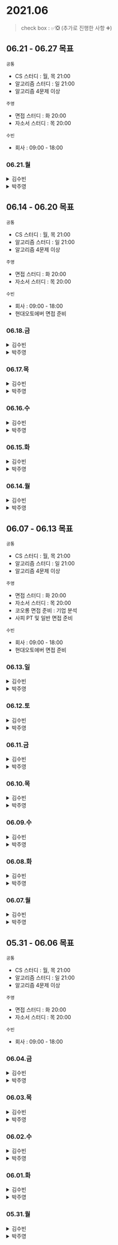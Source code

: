 # 2021.06

> check box : ✅❎ (추가로 진행한 사항 ➕)

## 06.21 - 06.27 목표
`공통`
- CS 스터디 : 월, 목 21:00
- 알고리즘 스터디 : 일 21:00
- 알고리즘 4문제 이상

`주영`
- 면접 스터디 :  화 20:00
- 자소서 스터디 : 목 20:00

`수빈`
- 회사 : 09:00 - 18:00

### 06.21.월
<details>
<summary>김수빈</summary>
  
  |Check|To Do|
  |:---:|---|
  ||알고리즘 1문제|
  ||CS 공부 - CH.08|
  ||Naver SmartEditor 관련 공부|
  ||정보처리기사 실기 CH.01|

</details>

<details>
<summary>박주영</summary>
  
  |Check|To Do|
  |:---:|---|
  |||
  
</details>


## 06.14 - 06.20 목표
`공통`
- CS 스터디 : 월, 목 21:00
- 알고리즘 스터디 : 일 21:00
- 알고리즘 4문제 이상

`주영`
- 면접 스터디 :  화 20:00
- 자소서 스터디 : 목 20:00

`수빈`
- 회사 : 09:00 - 18:00
- 현대오토에버 면접 준비

### 06.18.금
<details>
<summary>김수빈</summary>
  
  |Check|To Do|
  |:---:|---|
  |✅|마이다스아이티 AI 역량 검사|

</details>

<details>
<summary>박주영</summary>
  
  |Check|To Do|
  |:---:|---|
  ||네이버 파이낸셜 자소서| 
  ||마이다스아이티 자소서|
  ||삼성 알고리즘 |
  ||자연어처리 강의 듣기|
  
</details>

### 06.17.목
<details>
<summary>김수빈</summary>
  
  |Check|To Do|
  |:---:|---|
  |✅|CS 스터디 21:00|

</details>

<details>
<summary>박주영</summary>
  
  |Check|To Do|
  |:---:|---|
  |✅|딥러닝 교육 프로그램 면접| 
  |✅|알고리즘 1문제|
  |✅|CS 스터디 - Cache + 문제 준비|
  
</details>

### 06.16.수
<details>
<summary>김수빈</summary>
  
  |Check|To Do|
  |:---:|---|
  |✅|현대오토에버 면접 15:30|
  |✅|CS - 알고리즘 CH.07|

</details>

<details>
<summary>박주영</summary>
  
  |Check|To Do|
  |:---:|---|
  |✅|알고리즘 3문제|
  |✅|딥러닝 교육 프로그램 면접 준비| 
  
</details>

### 06.15.화
<details>
<summary>김수빈</summary>
  
  |Check|To Do|
  |:---:|---|
  |✅|알고리즘 1문제|
  |✅|현대 오토에버 면접 |

</details>

<details>
<summary>박주영</summary>
  
  |Check|To Do|
  |:---:|---|
  |✅|코오롱 면접|  
  
</details>

### 06.14.월
<details>
<summary>김수빈</summary>
  
  |Check|To Do|
  |:---:|---|
  |✅|알고리즘 1문제|
  |✅|현대 오토에버 면접 |

</details>

<details>
<summary>박주영</summary>
  
  |Check|To Do|
  |:---:|---|
  |✅|ssafy 면접|
  |✅|면접 스터디 - 수빈(현대), 주영(코오롱)|
  
  
</details>

## 06.07 - 06.13 목표
`공통`
- CS 스터디 : 월, 목 21:00
- 알고리즘 스터디 : 일 21:00
- 알고리즘 4문제 이상

`주영`
- 면접 스터디 :  화 20:00
- 자소서 스터디 : 목 20:00
- 코오롱 면접 준비 : 기업 분석
- 사피 PT 및 일반 면접 준비

`수빈`
- 회사 : 09:00 - 18:00
- 현대오토에버 면접 준비

### 06.13.일
<details>
<summary>김수빈</summary>
  
  |Check|To Do|
  |:---:|---|
  |✅|알고리즘 1문제|
  |✅|21:00 스터디|

</details>

<details>
<summary>박주영</summary>
  
|Check|To Do|
|:---:|---|
|✅|21:00 스터디|
|✅|ssafy 면접 준비|

</details>

### 06.12.토
<details>
<summary>김수빈</summary>
  
  X

</details>

<details>
<summary>박주영</summary>
  
|Check|To Do|
|:---:|---|
||코오롱 베니트 기업 분석 및 면접 질문 정리|
||알고리즘 1문제|
||현대오토에버 자소서 작성|

</details>

### 06.11.금
<details>
<summary>김수빈</summary>
  
  X

</details>

<details>
<summary>박주영</summary>
  
|Check|To Do|
|:---:|---|
|✅|알고리즘 1문제|
|✅|SSAFY 면접 준비|
|✅|코오롱 베니트 기업 분석 및 면접 질문 정리|
|❎|현대오토에버 자소서 작성|

</details>

### 06.10.목
<details>
<summary>김수빈</summary>
  
  |Check|To Do|
  |:---:|---|
  |✅|알고리즘 스터디용 2문제|
  |✅|Goorm L1 - L3 3문제 (비타알고 태그)|
  |✅|CS 알고리즘 CH.06 - 도수|
  |✅|CS 스터디 21:00|

</details>

<details>
<summary>박주영</summary>
  
|Check|To Do|
|:---:|---|
|✅|CS HTTP 공부|
|✅|SSAFY 면접 준비 - 질문 다시 정리 / PT 준비|
|✅|사람인 자소서 작성|
|✅|알고리즘 1문제|

</details>

### 06.09.수
<details>
<summary>김수빈</summary>
  
|Check|To Do|
|:---:|---|
|✅|알고리즘 1문제 - 스터디|
|❎|CS 알고리즘 CH.06 - 도수|
|➕|Goorm 알고리즘 L2-3 3문제|

</details>

<details>
<summary>박주영</summary>
  
|Check|To Do|
|:---:|---|
|✅|알고리즘 문제 - programmers LEVEL1~2(java)|
|✅|알고리즘 코딩테스트|
|❎|SSAFY 면접 준비 - 질문 다시 정리 / PT 준비|

</details>

### 06.08.화
<details>
<summary>김수빈</summary>
  
|Check|To Do|
|:---:|---|
|✅|현대오토에버 면접 준비 - 질문 리스트업 및 답변 채우기|
|✅|CS 알고리즘 CH.06 힙|
|✅|사람인 인성 문제 풀기|
  
</details>

<details>
<summary>박주영</summary>
  
|Check|To Do|
|:---:|---|
|✅|알고리즘 문제 - programmers LEVEL1(java)|
|✅|SSAFY 프로젝트 정리|
|✅|SSAFY 면접 준비|

</details>

### 06.07.월
<details>
<summary>김수빈</summary>
  
|Check|To Do|
|:---:|---|
|✅|알고리즘 2문제|
|✅|현대오토에버 면접 준비 - 기본 질문 답변 정리|
|❎|CS 알고리즘 CH.06 - 힙, 도수|
  
</details>

<details>
<summary>박주영</summary>
  
|Check|To Do|
|:---:|---|
|✅|알고리즘 2문제 - programmers(python)|
|✅|알고리즘 문제 - programmers(java)|
|✅|SSAFY 프로젝트 정리|
|❎|사람인 자소서 작성|

</details>

## 05.31 - 06.06 목표
`공통`
- CS 스터디 : 월, 목 21:00
- 알고리즘 스터디 : 일 21:00
- 알고리즘 4문제 이상

`주영`
- 면접 스터디 :  화 20:00
- 자소서 스터디 : 목 20:00

`수빈`
- 회사 : 09:00 - 18:00

### 06.04.금
<details>
<summary>김수빈</summary>
  
|Check|To Do|
|:---:|---|
|✅|사람인 자소서|

</details>

<details>
<summary>박주영</summary>
  
|Check|To Do|
|:---:|---|
|✅|티맥스 자소서|
|❎|NLP 1일차 듣기|
|✅|취업 프로그램 엑셀 듣기|

</details>

### 06.03.목
<details>
<summary>김수빈</summary>
  
|Check|To Do|
|:---:|---|
|✅|CS 스터디|
|✅|LG CNS 자소서|

</details>

<details>
<summary>박주영</summary>
  
|Check|To Do|
|:---:|---|
|✅|알고리즘 2문제|
|✅|CS 스터디|
|✅|티맥스 자소서 - 기본 인적사항 작성|

</details> 

### 06.02.수
<details>
<summary>김수빈</summary>
  
일정상 개인 공부 불가

</details>

<details>
<summary>박주영</summary>
  
|Check|To Do|
|:---:|---|
|✅|알고리즘 3문제|
|✅|CS HTTP3 공부|

</details> 

### 06.01.화
<details>
<summary>김수빈</summary>

  일정상 개인 공부 불가

</details>

<details>
<summary>박주영</summary>
  
|Check|To Do|
|:---:|---|
|✅|면접 프로그램|

</details> 

### 05.31.월
<details>
<summary>김수빈</summary>

|Check|To Do|
|:---:|---|
|✅|CS 알고리즘 CH.06 - 셸, 퀵, 병합|
|✅|알고리즘 1문제|

</details>

<details>
<summary>박주영</summary>
  
|Check|To Do|
|:---:|---|
|✅|알고리즘 1문제|
|✅|자소서 작성-코오롱|

</details> 
